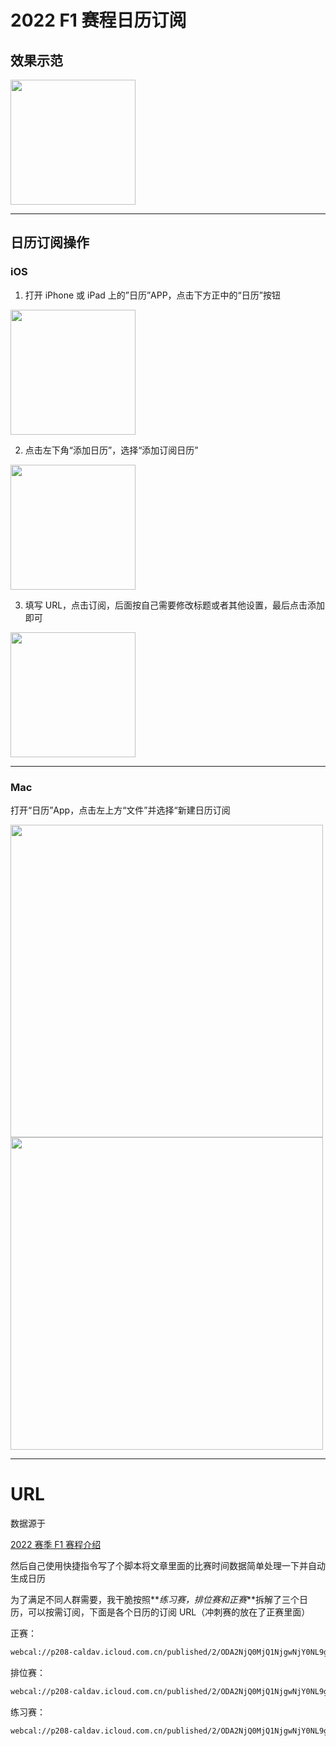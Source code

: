 # 2022 F1 赛程日历订阅

## 效果示范

<img src="http://img.hericyoung.tech/uPic/20220527132710IMG_2892B1BE0242-1.jpeg" width="200"/>

---
## 日历订阅操作

### iOS

1. 打开 iPhone 或 iPad 上的”日历”APP，点击下方正中的“日历”按钮

 <img src="http://img.hericyoung.tech/uPic/IMG_814720220527130056.jpg" width="200"/>

2. 点击左下角“添加日历”，选择“添加订阅日历”

 <img src="http://img.hericyoung.tech/uPic/20220527130521IMG_8148.jpg" width="200"/>

3. 填写 URL，点击订阅，后面按自己需要修改标题或者其他设置，最后点击添加即可

 <img src="http://img.hericyoung.tech/uPic/20220527131118ios-cal-sub.png" width="200"/>

---

### Mac

打开“日历”App，点击左上方“文件”并选择“新建日历订阅

 <img src="http://img.hericyoung.tech/uPic/20220527130933mac-cal.png" width="500"/>

 <img src="http://img.hericyoung.tech/uPic/20220527130959mac-cal-sub.png" width="500"/>


---

# URL

数据源于

[2022 赛季 F1 赛程介绍](https://zhuanlan.zhihu.com/p/422207010?ivk_sa=1024320u)

然后自己使用快捷指令写了个脚本将文章里面的比赛时间数据简单处理一下并自动生成日历

为了满足不同人群需要，我干脆按照**_练习赛，排位赛和正赛_**拆解了三个日历，可以按需订阅，下面是各个日历的订阅 URL（冲刺赛的放在了正赛里面）

正赛：

```bash
webcal://p208-caldav.icloud.com.cn/published/2/ODA2NjQ0MjQ1NjgwNjY0NL9g_CCGch419HGfmNCDauG_HvsJctdh_yseBE333hDgb2zIakgAsOJkUoSmaUstcucqyZa8ofFZs9_GbJe-1aE
```

排位赛：

```bash
webcal://p208-caldav.icloud.com.cn/published/2/ODA2NjQ0MjQ1NjgwNjY0NL9g_CCGch419HGfmNCDauE7SItiC341Q2k_3fEgXqUh9iFo59CwmxgywPWDfNZR6x_O_DXAR7TGW9upG9m3jMs
```

练习赛：

```bash
webcal://p208-caldav.icloud.com.cn/published/2/ODA2NjQ0MjQ1NjgwNjY0NL9g_CCGch419HGfmNCDauH6iZtSQimgYO540K5N_PWZpJgrBJSrgwkvNR2Px6HZduBqaxDiaK0o0MkQeDLANLM
```

